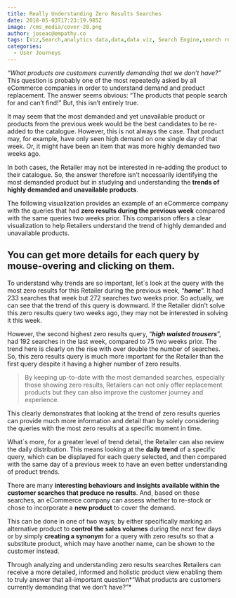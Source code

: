 ```yaml
---
title: Really Understanding Zero Results Searches
date: 2018-05-03T17:23:19.985Z
image: /cms_media/cover-28.png
author: joseac@empathy.co
tags: [Viz,Search,analytics data,data,data viz, Search Engine,search result,Data visualisation,Data visualization,infographics,analytics,ecommerce]
categories:
  - User Journeys
---
```

*“What products are customers currently demanding that we don’t have?”* This question is probably one of the most repeatedly asked by all eCommerce companies in order to understand demand and product replacement. The answer seems obvious: “The products that people search for and can’t find!” But, this isn’t entirely true.

It may seem that the most demanded and yet unavailable product or products from the previous week would be the best candidates to be re-added to the catalogue. However, this is not always the case. That product may, for example, have only seen high demand on one single day of that week. Or, it might have been an item that was more highly demanded two weeks ago.

In both cases, the Retailer may not be interested in re-adding the product to their catalogue. So, the answer therefore isn’t necessarily identifying the most demanded product but in studying and understanding the **trends of highly demanded and unavailable products**.

The following visualization provides an example of an eCommerce company with the queries that had **zero results during the previous week** compared with the same queries two weeks prior. This comparison offers a clear visualization to help Retailers understand the trend of highly demanded and unavailable products.

## You can get more details for each query by mouse-overing and clicking on them.

<iyd-iframe src="https://assets.empathybroker.com/datavis/insights/weeklyreport-noresults/index.html" desktop-height="590px" tablet-height="" mobile-height="" framebimg-order="1"></iyd-iframe>

To understand why trends are so important, let´s look at the query with the most zero results for this Retailer during the previous week, “***home***”. It had 233 searches that week but 272 searches two weeks prior. So actually, we can see that the trend of this query is downward. If the Retailer didn’t solve this zero results query two weeks ago, they may not be interested in solving it this week.

However, the second highest zero results query, “***high waisted trousers***”, had 192 searches in the last week, compared to 75 two weeks prior. The trend here is clearly on the rise with over double the number of searches. So, this zero results query is much more important for the Retailer than the first query despite it having a higher number of zero results.

> By keeping up-to-date with the most demanded searches, especially those showing zero results, Retailers can not only offer replacement products but they can also improve the customer journey and experience.

This clearly demonstrates that looking at the trend of zero results queries can provide much more information and detail than by solely considering the queries with the most zero results at a specific moment in time.

What´s more, for a greater level of trend detail, the Retailer can also review the daily distribution. This means looking at the **daily trend** of a specific query, which can be displayed for each query selected, and then compared with the same day of a previous week to have an even better understanding of product trends.

There are many **interesting behaviours and insights available within the customer searches that produce no results**. And, based on these searches, an eCommerce company can assess whether to re-stock or chose to incorporate a **new product** to cover the demand.

This can be done in one of two ways; by either specifically marking an alternative product to **control the sales volumes** during the next few days or by simply **creating a synonym** for a query with zero results so that a substitute product, which may have another name, can be shown to the customer instead.

Through analyzing and understanding zero results searches Retailers can receive a more detailed, informed and holistic product view enabling them to truly answer that all-important question*“What products are customers currently demanding that we don’t have?”*
